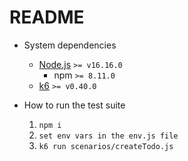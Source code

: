 # README

- System dependencies

  - [Node.js](https://nodejs.org/en/download/) `>= v16.16.0`
    - npm `>= 8.11.0`
  - [k6](https://k6.io/docs/getting-started/installation/) `>= v0.40.0`

- How to run the test suite

  1. `npm i`
  2. `set env vars in the env.js file`
  3. `k6 run scenarios/createTodo.js`
